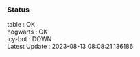 ### Status


table : OK  
hogwarts : OK  
icy-bot : DOWN  
Latest Update : 2023-08-13 08:08:21.136186
